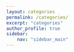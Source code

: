 ```yaml
---
layout: categories
permalink: /categories/
excerpt: "categories"
author_profile: true
sidebar:
    nav: "sidebar_main"
---
```

